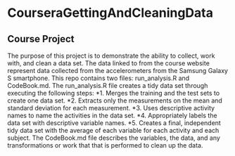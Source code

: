 CourseraGettingAndCleaningData
==============================

## Course Project

The purpose of this project is to demonstrate the ability to collect, work with, and clean a data set. The data linked to from the course website represent data collected from the accelerometers from the Samsung Galaxy S smartphone. This repo contains two files: run_analysis.R and CodeBook.md. The run_analysis.R file creates a tidy data set through executing the 
following steps:
*1. Merges the training and the test sets to create one data set. 
*2. Extracts only the measurements on the mean and standard deviation for each measurement. 
*3. Uses descriptive activity names to name the activities in the data set.
*4. Appropriately labels the data set with descriptive variable names. 
*5. Creates a final, independent tidy data set with the average of each variable for each activity and each subject.
The CodeBook.md file describes the variables, the data, and any transformations or work that that is performed to clean up the data.



